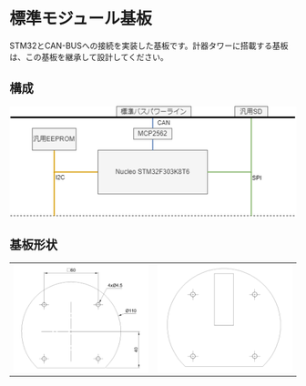 # 標準モジュール基板

STM32とCAN-BUSへの接続を実装した基板です。計器タワーに搭載する基板は、この基板を継承して設計してください。

## 構成

![StandardModuleBoardBlockDiagram.png](../../Projects/Drawio/StandardModuleBoard/StandardModuleBoardBlockDiagram.drawio.png)

## 基板形状

|||
|-|-|
|![StandardModuleBoardShape.png](../../Projects/AutoCAD/StandardModuleBoard/StandardModuleBoardShape.png)|![StandardModuleBoardShapeWithSTM.png](../../Projects/AutoCAD/StandardModuleBoard/StandardModuleBoardShapeWithSTM.png)|
